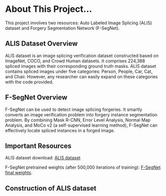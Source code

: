 # About This Project...
This project involves two resources: Auto Labeled Image Splicing (ALIS) dataset and Forgery Segmentation Network (F-SegNet).

## ALIS Dataset Overview
ALIS dataset is an image splicing verification dataset constructed based on ImageNet, COCO, and Crowd Human datasets. It comprises 224,388 spliced images with their corresponding ground truth masks. ALIS dataset contains spliced images under five categories: Person, People, Car, Cat, and Chair. However, any researcher can easily expand on these categories with the code provided.

## F-SegNet Overview
F-SegNet can be used to detect image splicing forgeries. It smartly converts an image verification problem into forgery instance segmentation problem. By combining Mask R-CNN, Error Level Analysis, Normal Map Analysis, and MoCo v2 (a self-supervised learning method), F-SegNet can effectively locate spliced instances in a forged image.

## Important Resources
ALIS dataset download: [ALIS dataset](https://www.dropbox.com/sh/r94z9f7ov66gj3i/AACLXFgDuogrSK-jiMJPJ9YFa?dl=0)

F-SegNet pretrained weights (after 500,000 iterations of training): [F-SegNet final weights](https://www.dropbox.com/s/zk73svhemd8i7pa/model_final.pth?dl=0).

## Construction of ALIS dataset
